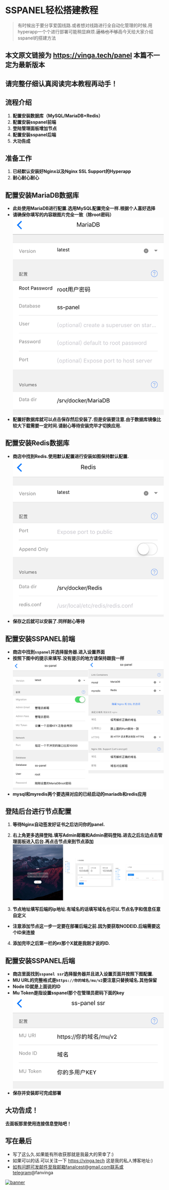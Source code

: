 # SSPANEL轻松搭建教程

> 有时候出于要分享爱国线路.或者想对线路进行全自动化管理的时候.用hyperapp一个个进行部署可能稍显麻烦.~~逼格也不够高~~今天给大家介绍sspanel的搭建方法

## 本文原文链接为 https://vinga.tech/panel 本篇不一定为最新版本

## 请完整仔细认真阅读完本教程再动手！

## 流程介绍

1. **配置安装数据库（MySQL/MariaDB+Redis）**
2. **配置安装sspanel前端**
3. **登陆管理面板增加节点**
4. **配置安装sspanel后端**
5. **大功告成**

## 准备工作

1. **已经默认安装好Nginx以及Nginx SSL Support的Hyperapp**
2. **耐心耐心耐心**

## 配置安装MariaDB数据库

* **此处使用MariaDB进行配置.选用MySQL配置完全一样.根据个人喜好选择**
* **请确保你填写的内容跟图片完全一致（除root密码）**
  ![](../images/panel-1.jpg)
* **配置好数据库就可以点击保存然后安装了.但是安装要注意.由于数据库镜像比较大下载需要一定时间.请耐心等待安装完毕才切换应用.**

## 配置安装Redis数据库

* **商店中找到Redis.使用默认配置进行安装如图保持默认配置.**
  ![](../images/panel-2.jpg)
* **保存之后就可以安装了.同样耐心等待**


## 配置安装SSPANEL前端

* **商店中找到`sspanel`并选择服务器.进入设置界面**
* **按照下图中的提示来填写.没有提示的地方请保持跟我一样**
  ![](../images/panel-3.jpg)
* **mysql和myredis两个要选择对应的已经启动的mariadb和redis应用**

## 登陆后台进行节点配置

1. **等待Nginx自动签发好证书之后访问你的panel.**
2. **右上角更多选择登陆.填写Admin邮箱和Admin密码登陆.进去之后左边点击管理面板进入后台.再点击节点来到节点添加**
   ![](../images/panel-4.jpg)

3. **节点地址填写后端的ip地址.有域名的话填写域名也可以.节点名字和信息任意自定义**
* **注意添加节点这一步一定要在部署后端之前.因为要获取NODEID.后端需要这个ID来连接**
4. **添加完毕之后第一栏的`#X`那个X就是我刚才说的ID.**

## 配置安装SSPANEL后端

* **商店里面找到`sspanel ssr`选择服务器并且进入设置页面并按照下图配置.**
* **MU URL的完整格式是`https://你的域名/mu/v2`要注意只替换域名.其他保留**
* **Node ID就是上面说的ID**
* **Mu Token是指设置sspanel那个在管理员密码下面的key**
  ![](../images/panel-5.jpg)
* **保存并安装即可完成部署**

## 大功告成！

**去面板那里使用连接信息登陆吧！**


## 写在最后

* 写了这么久.如果能有所收获那就是我最大的荣幸了:)
* 如果可以的话.可以关注一下 https://vinga.tech 这是我的私人博客地址:)
* 如有问题可发邮件至我邮箱fanalcest@gmail.com联系或telegram@fanvinga

<a href="https://vinga.tech"><img src="https://d.unlimit.fun/design/banner.png" alt="banner" target="_blank"></a>
